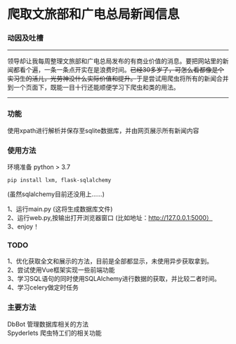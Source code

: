 # 爬取文旅部和广电总局新闻信息
### 动因及吐槽

---


领导却让我每周整理文旅部和广电总局发布的有商业价值的消息。要把网站里的新闻都看个遍，一条一条点开实在是浪费时间。~~已经30多岁了，可怎么看都像是个实习生的活儿，光劳神没什么实际价值和提升。~~于是尝试用爬虫将所有的新闻合并到一个页面下，既能一目十行还能顺便学习下爬虫和类的用法。

---

### 功能

使用xpath进行解析并保存至sqlite数据库，并由网页展示所有新闻内容
### 使用方法
环境准备 python > 3.7  

```
pip install lxm, flask-sqlalchemy 
```

(虽然sqlalchemy目前还没用上……)

1、运行main.py  \(这将生成数据库文件)  
2、运行web.py,按输出打开浏览器窗口   \(比如地址：http://127.0.0.1:5000）  
3、enjoy！
### TODO
1、优化获取全文和展示的方法，目前是全部都显示，未使用异步获取拿到。  
2、尝试使用Vue框架实现一些前端功能  
3、学习SQL语句的同时使用SQLAlchemy进行数据的获取，并比较二者时间。  
4、学习celery做定时任务
### 主要方法
DbBot 管理数据库相关的方法\
Spyderlets 爬虫特工们的相关功能



